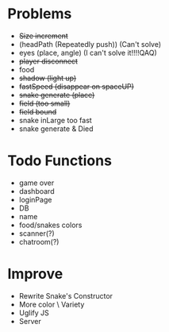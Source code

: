 # Problems
- <del> Size increment </del>
- (headPath (Repeatedly push)) (Can't solve)
- eyes (place, angle)  (I can't solve it!!!!QAQ)
- <del> player disconnect </del>
- food
- <del>shadow (light up)</del>
- <del>fastSpeed (disappear on spaceUP)</del>
- <del> snake generate (place) </del>
- <del> field (too small) </del>
- <del> field bound </del>
- snake inLarge too fast
- snake generate & Died

# Todo Functions
- game over
- dashboard
- loginPage
- DB
- name
- food/snakes colors
- scanner(?)
- chatroom(?)

# Improve
- Rewrite Snake's Constructor
- More color \ Variety
- Uglify JS
- Server
